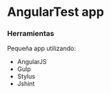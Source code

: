 # AngularTest app

### Herramientas
Pequeña app utilizando:

* AngularJS
* Gulp
* Stylus
* Jshint



